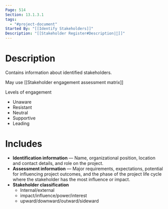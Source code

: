 ```yaml
---
Page: 514
Section: 13.1.3.1
tags:
  - "#project-document"
Started By: "[[Identify Stakeholders]]"
Description: "[[Stakeholder Register#Description|📝]]"
---
```

# Description
Contains information about identified stakeholders.

May use [[Stakeholder engagement assessment matrix]]

Levels of engagement
* Unaware
* Resistant
* Neutral
* Supportive
* Leading
# Includes
* **Identification information** — Name, organizational position, location and contact details, and role on the project.
* **Assessment information** — Major requirements, expectations, potential for influencing project outcomes, and the phase of the project life cycle where the stakeholder has the most influence or impact.
* **Stakeholder classification**
	* Internal/external
	* impact/influence/power/interest
	* upward/downward/outward/sideward
